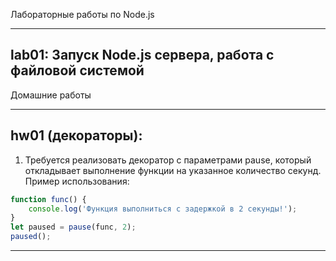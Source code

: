 Лабораторные работы по Node.js
***
lab01: Запуск Node.js сервера, работа с файловой системой
-----------------------------------------------------


Домашние работы
***
hw01 (декораторы): 
-----------------------------------------------------
1. Требуется реализовать декоратор с параметрами pause, 
который откладывает выполнение функции на указанное 
количество секунд. Пример использования:
```js
function func() {
	console.log('Функция выполниться с задержкой в 2 секунды!');
}
let paused = pause(func, 2);
paused();
```
-----------------------------------------------------